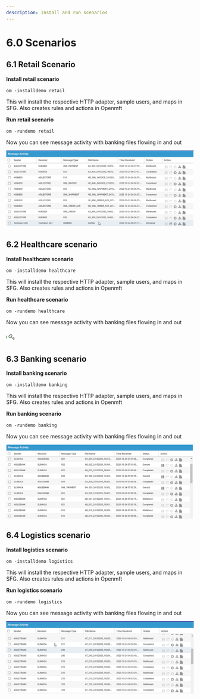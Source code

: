 ```yaml
---
description: Install and run scenarios
---
```


# 6.0 Scenarios

## 6.1 **Retail Scenario** 

**Install retail scenario** 

```text
om -installdemo retail
```

This will install the respective HTTP adapter, sample users, and maps in SFG.  Also creates rules and actions in Openmft

**Run  retail scenario** 

```text
om -rundemo retail
```

Now you can see message activity with banking files flowing in and out

![](.gitbook/assets/image%20%284%29.png)

## **6.2 Healthcare scenario** 

**Install healthcare scenario** 

```text
om -installdemo healthcare 
```

This will install the respective HTTP adapter, sample users, and maps in  SFG.  Also creates rules and actions in Openmft

**Run  healthcare scenario** 

```text
om -rundemo healthcare 
```

Now you can see message activity with banking files flowing in and out

![](.gitbook/assets/image%20%288%29.png)

##  **6.3 Banking scenario** 

**Install banking scenario** 

```text
om -installdemo banking 
```

This will install the respective HTTP adapter, sample users, and maps in  SFG.  Also creates rules and actions in Openmft

**Run  banking scenario** 

```text
om -rundemo banking 
```

Now you can see message activity with banking files flowing in and out

![](.gitbook/assets/image%20%286%29.png)

## **6.4 Logistics scenario** 

**Install logistics scenario** 

```text
om -installdemo logistics 
```

This will install the respective HTTP adapter, sample users, and maps in SFG.  Also creates rules and actions in Openmft

**Run  logistics scenario** 

```text
om -rundemo logistics 
```

Now you can see message activity with banking files flowing in and out

![](.gitbook/assets/image%20%282%29.png)

